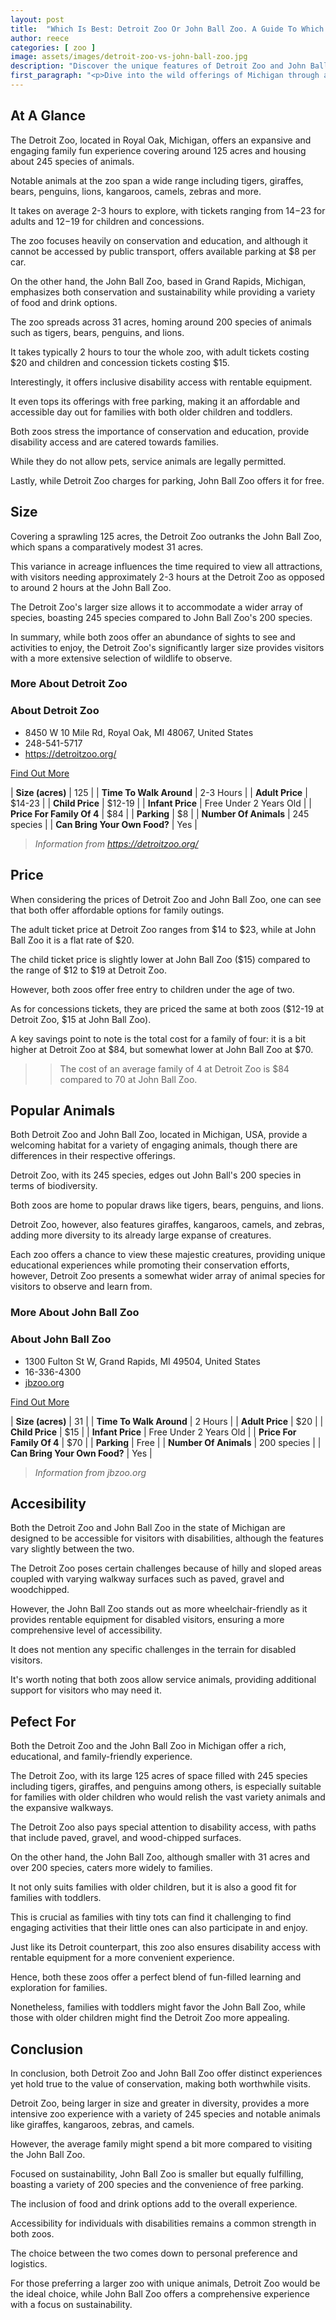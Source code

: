 ```yaml
---
layout: post
title:  "Which Is Best: Detroit Zoo Or John Ball Zoo. A Guide To Which Is The Best Zoo In Michigan, USA"
author: reece
categories: [ zoo ]
image: assets/images/detroit-zoo-vs-john-ball-zoo.jpg
description: "Discover the unique features of Detroit Zoo and John Ball Zoo as we delve into their fascinating wildlife collections, educational programs, and conservation efforts. Uncover the reasons these Gems of Michigan captivate millions of visitors each year!"
first_paragraph: "<p>Dive into the wild offerings of Michigan through a comparative journey of two of its beloved zoos; the expansive Detroit Zoo with its diverse collection of 245 species sprawling across 125 acres, and the cozy yet engaging John Ball Zoo, on its compact 31 acres housing 200 species.</p><p>Both dedicated to conservation and education, they provide unique encounters with awe-inspiring creatures from around the globe.</p><p>Comparing their accessibilities, amenities, and exclusive features, we'll help you decide which zoo best fits your adventurous expectations, whether you're a family with tots or with older kids, or simply a fan of our planet's fascinating fauna.</p>"
---
```


<div class="overview" markdown="1"> 

## At A Glance 

The Detroit Zoo, located in Royal Oak, Michigan, offers an expansive and engaging family fun experience covering around 125 acres and housing about 245 species of animals. 

Notable animals at the zoo span a wide range including tigers, giraffes, bears, penguins, lions, kangaroos, camels, zebras and more. 

It takes on average 2-3 hours to explore, with tickets ranging from $14-$23 for adults and $12-$19 for children and concessions. 

The zoo focuses heavily on conservation and education, and although it cannot be accessed by public transport, offers available parking at $8 per car.

On the other hand, the John Ball Zoo, based in Grand Rapids, Michigan, emphasizes both conservation and sustainability while providing a variety of food and drink options. 

The zoo spreads across 31 acres, homing around 200 species of animals such as tigers, bears, penguins, and lions. 

It takes typically 2 hours to tour the whole zoo, with adult tickets costing $20 and children and concession tickets costing $15. 

Interestingly, it offers inclusive disability access with rentable equipment. 

It even tops its offerings with free parking, making it an affordable and accessible day out for families with both older children and toddlers. 

 

Both zoos stress the importance of conservation and education, provide disability access and are catered towards families. 

While they do not allow pets, service animals are legally permitted. 

Lastly, while Detroit Zoo charges for parking, John Ball Zoo offers it for free.

</div>
    
    

## Size 

Covering a sprawling 125 acres, the Detroit Zoo outranks the John Ball Zoo, which spans a comparatively modest 31 acres. 

This variance in acreage influences the time required to view all attractions, with visitors needing approximately 2-3 hours at the Detroit Zoo as opposed to around 2 hours at the John Ball Zoo. 

The Detroit Zoo's larger size allows it to accommodate a wider array of species, boasting 245 species compared to John Ball Zoo's 200 species. 

In summary, while both zoos offer an abundance of sights to see and activities to enjoy, the Detroit Zoo's significantly larger size provides visitors with a more extensive selection of wildlife to observe.
<div class="overview" markdown="1" id="wyntk-detroit-zoo"> 

### More About Detroit Zoo

<div class="find-out-more" markdown="1">

### About Detroit Zoo

- 8450 W 10 Mile Rd, Royal Oak, MI 48067, United States
- 248-541-5717
- <a href="https://detroitzoo.org/">https://detroitzoo.org/</a>



<a class="subscribe btn" href="https://detroitzoo.org/">Find Out More</a>

</div>


    

| **Size (acres)** | 125 |
| **Time To Walk Around** | 2-3 Hours |
| **Adult Price** | $14-23 |
| **Child Price** | $12-19 |
| **Infant Price** | Free Under 2 Years Old |
| **Price For Family Of 4** | $84 |
| **Parking** | $8 |
| **Number Of Animals** | 245 species |
| **Can Bring Your Own Food?** | Yes |


> *Information from https://detroitzoo.org/* 



</div>



## Price 

When considering the prices of Detroit Zoo and John Ball Zoo, one can see that both offer affordable options for family outings. 

The adult ticket price at Detroit Zoo ranges from $14 to $23, while at John Ball Zoo it is a flat rate of $20. 

The child ticket price is slightly lower at John Ball Zoo ($15) compared to the range of $12 to $19 at Detroit Zoo. 

However, both zoos offer free entry to children under the age of two. 

As for concessions tickets, they are priced the same at both zoos ($12-19 at Detroit Zoo, $15 at John Ball Zoo). 

A key savings point to note is the total cost for a family of four: it is a bit higher at Detroit Zoo at $84, but somewhat lower at John Ball Zoo at $70.

>> The cost of an average family of 4 at Detroit Zoo is $84 compared to 70 at John Ball Zoo.



## Popular Animals 

Both Detroit Zoo and John Ball Zoo, located in Michigan, USA, provide a welcoming habitat for a variety of engaging animals, though there are differences in their respective offerings. 

Detroit Zoo, with its 245 species, edges out John Ball's 200 species in terms of biodiversity. 

Both zoos are home to popular draws like tigers, bears, penguins, and lions. 

Detroit Zoo, however, also features giraffes, kangaroos, camels, and zebras, adding more diversity to its already large expanse of creatures. 

Each zoo offers a chance to view these majestic creatures, providing unique educational experiences while promoting their conservation efforts, however, Detroit Zoo presents a somewhat wider array of animal species for visitors to observe and learn from.
<div class="overview" markdown="1"id="wyntk-john-ball-zoo"> 

### More About John Ball Zoo

<div class="find-out-more" markdown="1">

### About John Ball Zoo

- 1300 Fulton St W, Grand Rapids, MI 49504, United States
- 16-336-4300
- <a href="jbzoo.org">jbzoo.org</a>



<a class="subscribe btn" href="jbzoo.org">Find Out More</a>

</div>


    

| **Size (acres)** | 31 |
| **Time To Walk Around** | 2 Hours |
| **Adult Price** | $20 |
| **Child Price** | $15 |
| **Infant Price** | Free Under 2 Years Old |
| **Price For Family Of 4** | $70 |
| **Parking** | Free |
| **Number Of Animals** | 200 species |
| **Can Bring Your Own Food?** | Yes |


> *Information from jbzoo.org* 



</div>



## Accesibility 

Both the Detroit Zoo and John Ball Zoo in the state of Michigan are designed to be accessible for visitors with disabilities, although the features vary slightly between the two. 

The Detroit Zoo poses certain challenges because of hilly and sloped areas coupled with varying walkway surfaces such as paved, gravel and woodchipped. 

However, the John Ball Zoo stands out as more wheelchair-friendly as it provides rentable equipment for disabled visitors, ensuring a more comprehensive level of accessibility. 

It does not mention any specific challenges in the terrain for disabled visitors. 

It's worth noting that both zoos allow service animals, providing additional support for visitors who may need it.

## Pefect For 

Both the Detroit Zoo and the John Ball Zoo in Michigan offer a rich, educational, and family-friendly experience. 

The Detroit Zoo, with its large 125 acres of space filled with 245 species including tigers, giraffes, and penguins among others, is especially suitable for families with older children who would relish the vast variety animals and the expansive walkways. 

The Detroit Zoo also pays special attention to disability access, with paths that include paved, gravel, and wood-chipped surfaces. 

On the other hand, the John Ball Zoo, although smaller with 31 acres and over 200 species, caters more widely to families. 

It not only suits families with older children, but it is also a good fit for families with toddlers. 

This is crucial as families with tiny tots can find it challenging to find engaging activities that their little ones can also participate in and enjoy. 

Just like its Detroit counterpart, this zoo also ensures disability access with rentable equipment for a more convenient experience. 

Hence, both these zoos offer a perfect blend of fun-filled learning and exploration for families. 

Nonetheless, families with toddlers might favor the John Ball Zoo, while those with older children might find the Detroit Zoo more appealing.

## Conclusion 

In conclusion, both Detroit Zoo and John Ball Zoo offer distinct experiences yet hold true to the value of conservation, making both worthwhile visits. 

Detroit Zoo, being larger in size and greater in diversity, provides a more intensive zoo experience with a variety of 245 species and notable animals like giraffes, kangaroos, zebras, and camels. 

However, the average family might spend a bit more compared to visiting the John Ball Zoo. 

Focused on sustainability, John Ball Zoo is smaller but equally fulfilling, boasting a variety of 200 species and the convenience of free parking. 

The inclusion of food and drink options add to the overall experience. 

Accessibility for individuals with disabilities remains a common strength in both zoos. 

The choice between the two comes down to personal preference and logistics. 

For those preferring a larger zoo with unique animals, Detroit Zoo would be the ideal choice, while John Ball Zoo offers a comprehensive experience with a focus on sustainability.